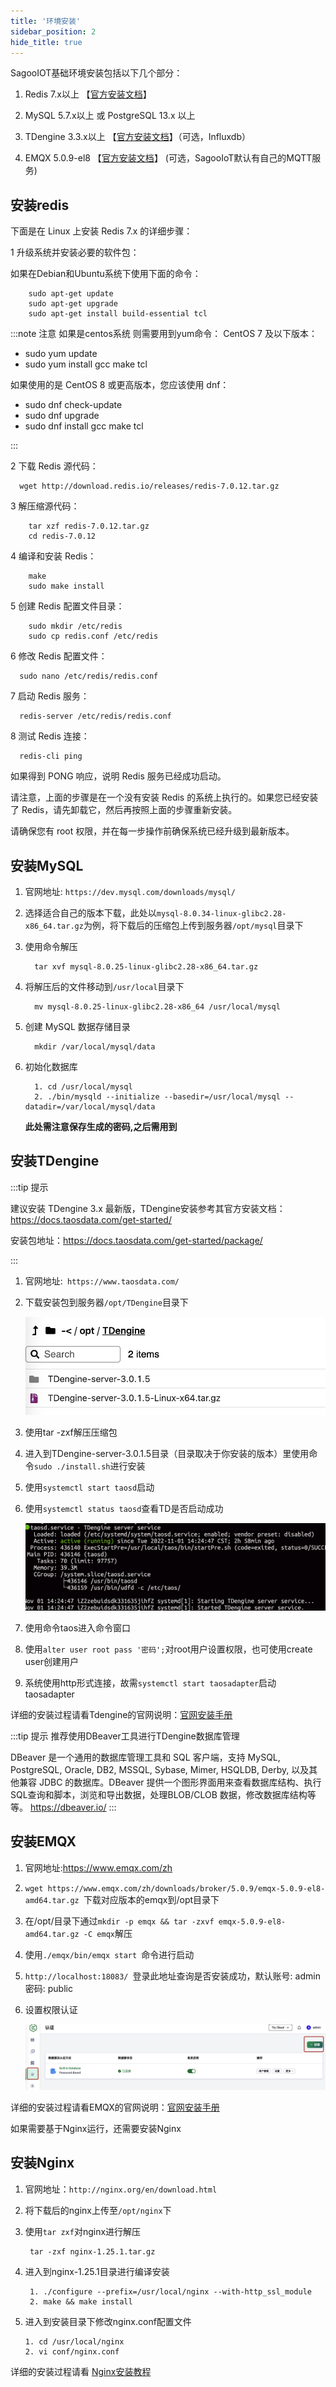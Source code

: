 ```yaml
---
title: '环境安装'
sidebar_position: 2
hide_title: true
---
```


SagooIOT基础环境安装包括以下几个部分：

1. Redis 7.x以上   【[官方安装文档](https://redis.io/docs/getting-started/installation/)】

2. MySQL 5.7.x以上 或 PostgreSQL 13.x 以上

2. TDengine 3.3.x以上 【[官方安装文档](https://docs.taosdata.com/get-started/package/)】（可选，Influxdb）

3. EMQX 5.0.9-el8  【[官方安装文档](https://www.emqx.io/docs/zh/v5.1/getting-started/getting-started.html)】 (可选，SagooIoT默认有自己的MQTT服务)

## 安装redis

下面是在 Linux 上安装 Redis 7.x 的详细步骤：

1 升级系统并安装必要的软件包：

如果在Debian和Ubuntu系统下使用下面的命令：

```shell
    sudo apt-get update
    sudo apt-get upgrade
    sudo apt-get install build-essential tcl
```

:::note 注意
如果是centos系统 则需要用到yum命令：
  CentOS 7 及以下版本：
* sudo yum update
* sudo yum install gcc make tcl

如果使用的是 CentOS 8 或更高版本，您应该使用 dnf：
* sudo dnf check-update
* sudo dnf upgrade
* sudo dnf install gcc make tcl

:::

2 下载 Redis 源代码：

```shell
  wget http://download.redis.io/releases/redis-7.0.12.tar.gz

```


3 解压缩源代码：

```shell
    tar xzf redis-7.0.12.tar.gz
    cd redis-7.0.12
```


4 编译和安装 Redis：
```shell
    make
    sudo make install
```

5 创建 Redis 配置文件目录：

```shell
    sudo mkdir /etc/redis
    sudo cp redis.conf /etc/redis
```

6 修改 Redis 配置文件：

```shell
  sudo nano /etc/redis/redis.conf

```
7 启动 Redis 服务：
```shell
  redis-server /etc/redis/redis.conf

```
8 测试 Redis 连接：

```shell
  redis-cli ping

```

如果得到 PONG 响应，说明 Redis 服务已经成功启动。

请注意，上面的步骤是在一个没有安装 Redis 的系统上执行的。如果您已经安装了 Redis，请先卸载它，然后再按照上面的步骤重新安装。

请确保您有 root 权限，并在每一步操作前确保系统已经升级到最新版本。


## 安装MySQL

1. 官网地址: `https://dev.mysql.com/downloads/mysql/`

2. 选择适合自己的版本下载，此处以`mysql-8.0.34-linux-glibc2.28-x86_64.tar.gz`为例，将下载后的压缩包上传到服务器`/opt/mysql`目录下

3. 使用命令解压

   ```shell
     tar xvf mysql-8.0.25-linux-glibc2.28-x86_64.tar.gz
   ```

4. 将解压后的文件移动到`/usr/local`目录下

   ```shell
     mv mysql-8.0.25-linux-glibc2.28-x86_64 /usr/local/mysql
   ```

5. 创建 MySQL 数据存储目录

   ```shell
     mkdir /var/local/mysql/data
   ```

6. 初始化数据库

   ```shell
     1. cd /usr/local/mysql
     2. ./bin/mysqld --initialize --basedir=/usr/local/mysql --datadir=/var/local/mysql/data
   ```
   **此处需注意保存生成的密码,之后需用到**


##  安装TDengine

:::tip 提示

建议安装 TDengine 3.x 最新版，TDengine安装参考其官方安装文档：https://docs.taosdata.com/get-started/

安装包地址：https://docs.taosdata.com/get-started/package/

:::

1. 官网地址:` https://www.taosdata.com/`

2. 下载安装包到服务器`/opt/TDengine`目录下

   ![image-20221101170836289](../imgs/install/image-20221101170836289.png)

3. 使用tar -zxf解压压缩包

4. 进入到TDengine-server-3.0.1.5目录（目录取决于你安装的版本）里使用命令`sudo ./install.sh`进行安装

5. 使用`systemctl start taosd`启动

6. 使用`systemctl status taosd`查看TD是否启动成功

   ![image-20221101172357637](../imgs/install/image-20221101172357637.png)

7. 使用命令taos进入命令窗口

8. 使用`alter user root pass '密码';`对root用户设置权限，也可使用create user创建用户

9. 系统使用http形式连接，故需`systemctl start taosadapter`启动taosadapter

详细的安装过程请看Tdengine的官网说明：[官网安装手册](https://docs.taosdata.com/get-started/package/)

:::tip 提示 推荐使用DBeaver工具进行TDengine数据库管理

DBeaver  是一个通用的数据库管理工具和 SQL 客户端，支持 MySQL, PostgreSQL, Oracle, DB2, MSSQL, Sybase, Mimer, HSQLDB, Derby, 以及其他兼容 JDBC 的数据库。DBeaver 提供一个图形界面用来查看数据库结构、执行SQL查询和脚本，浏览和导出数据，处理BLOB/CLOB 数据，修改数据库结构等等。
https://dbeaver.io/
:::


## 安装EMQX

1. 官网地址:https://www.emqx.com/zh

2. `wget https://www.emqx.com/zh/downloads/broker/5.0.9/emqx-5.0.9-el8-amd64.tar.gz `下载对应版本的emqx到/opt目录下

3. 在/opt/目录下通过`mkdir -p emqx && tar -zxvf emqx-5.0.9-el8-amd64.tar.gz -C emqx`解压

4. 使用`./emqx/bin/emqx start `命令进行启动

5. `http://localhost:18083/ `登录此地址查询是否安装成功，默认账号: admin 密码: public

6. 设置权限认证

   ![image-20221101231856257](../imgs/install/image-20221101231856257.png)

详细的安装过程请看EMQX的官网说明：[官网安装手册](https://www.emqx.io/docs/zh/v5.0/deploy/install.html)


如果需要基于Nginx运行，还需要安装Nginx

## 安装Nginx

1. 官网地址：`http://nginx.org/en/download.html`

2. 将下载后的nginx上传至`/opt/nginx`下

3. 使用`tar zxf`对nginx进行解压

   ```shell
    tar -zxf nginx-1.25.1.tar.gz
   ```

4. 进入到nginx-1.25.1目录进行编译安装

   ```shell
    1. ./configure --prefix=/usr/local/nginx --with-http_ssl_module
    2. make && make install
   ```

5. 进入到安装目录下修改nginx.conf配置文件

   ```shell
   1. cd /usr/local/nginx
   2. vi conf/nginx.conf
   ```

详细的安装过程请看 [Nginx安装教程](https://www.runoob.com/linux/nginx-install-setup.html)
